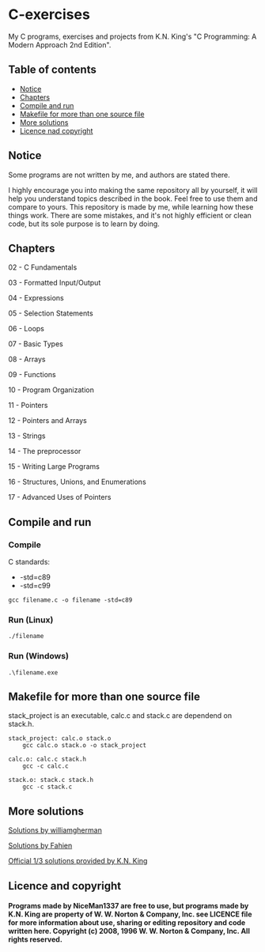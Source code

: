 # C-exercises
My C programs, exercises and projects from K.N. King's "C Programming: A Modern Approach 2nd Edition".

## Table of contents
* [Notice](#notice)
* [Chapters](#chapters)
* [Compile and run](#compile-and-run)
* [Makefile for more than one source file](#Makefile-for-more-than-one-source-file)
* [More solutions](#more-solutions)
* [Licence nad copyright](#licence-nad-copyright)

## Notice
Some programs are not written by me, and authors are stated there.

I highly encourage you into making the same repository all by yourself, it will help you understand topics described in the book. Feel free to use them and compare to yours. This repository is made by me, while learning how these things work. There are some mistakes, and it's not highly efficient or clean code, but its sole purpose is to learn by doing.

## Chapters
02 - C Fundamentals

03 - Formatted Input/Output

04 - Expressions

05 - Selection Statements

06 - Loops

07 - Basic Types

08 - Arrays

09 - Functions

10 - Program Organization

11 - Pointers

12 - Pointers and Arrays

13 - Strings

14 - The preprocessor

15 - Writing Large Programs

16 - Structures, Unions, and Enumerations

17 - Advanced Uses of Pointers

## Compile and run

### Compile

C standards:
* -std=c89
* -std=c99

```
gcc filename.c -o filename -std=c89
```
### Run (Linux)
```
./filename
```
### Run (Windows)
```
.\filename.exe
```

## Makefile for more than one source file

stack_project is an executable, calc.c and stack.c are dependend on stack.h.

```
stack_project: calc.o stack.o
	gcc calc.o stack.o -o stack_project

calc.o: calc.c stack.h
	gcc -c calc.c

stack.o: stack.c stack.h
	gcc -c stack.c
```

## More solutions

[Solutions by williamgherman](https://github.com/williamgherman/c-solutions)

[Solutions by Fahien](https://github.com/Fahien/exc)

[Official 1/3 solutions provided by K.N. King](http://knking.com/books/c2/answers/index.html)

## Licence and copyright
#### Programs made by NiceMan1337 are free to use, but programs made by K.N. King are property of W. W. Norton & Company, Inc. see LICENCE file for more information about use, sharing or editing repository and code written here. Copyright (c) 2008, 1996 W. W. Norton & Company, Inc. All rights reserved.
